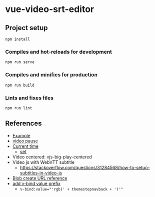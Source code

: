 # vue-video-srt-editor

## Project setup
```
npm install
```

### Compiles and hot-reloads for development
```
npm run serve
```

### Compiles and minifies for production
```
npm run build
```

### Lints and fixes files
```
npm run lint
```


## References

- [Example](https://github.com/surmon-china/vue-video-player/blob/master/examples/01-video.vue)
- [video pause](https://devsheet.com/code-snippet/videojs-check-if-video-is-playing/)
- [Current time](https://stackoverflow.com/questions/9870552/how-to-get-current-playback-time-in-video-js)
  - [set](https://stackoverflow.com/questions/47774170/how-to-start-video-at-a-given-time)
- Video centered: vjs-big-play-centered
- Video js with WebVTT subtitle
  - https://stackoverflow.com/questions/31284568/how-to-setup-subtitles-in-video-js
- [Blob create URL reference](https://github.com/videojs/video.js/issues/5923)
- [add v-bind value prefix](https://stackoverflow.com/questions/43053061/vue-js-value-bind-with-prefix-and-suffix)
  - `v-bind:value="'rgb(' + themestopnavback + ')'"`